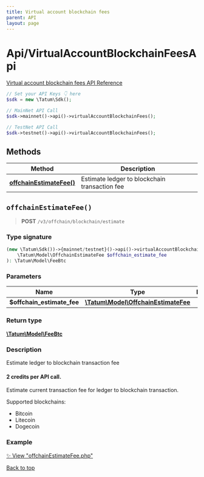```yaml
---
title: Virtual account blockchain fees
parent: API
layout: page
---
```


# Api/VirtualAccountBlockchainFeesApi

[Virtual account blockchain fees API Reference](https://apidoc.tatum.io/tag/Virtual-account-blockchain-fees/)

```php
// Set your API Keys 👇 here
$sdk = new \Tatum\Sdk();

// MainNet API Call
$sdk->mainnet()->api()->virtualAccountBlockchainFees();

// TestNet API Call
$sdk->testnet()->api()->virtualAccountBlockchainFees();
```

## Methods

Method | Description
------------- | -------------
[**offchainEstimateFee()**](#offchainestimatefee) | Estimate ledger to blockchain transaction fee


## `offchainEstimateFee()`

> **POST** `/v3/offchain/blockchain/estimate`

### Type signature

```php
(new \Tatum\Sdk())->{mainnet/testnet}()->api()->virtualAccountBlockchainFees()->offchainEstimateFee(
    \Tatum\Model\OffchainEstimateFee $offchain_estimate_fee
): \Tatum\Model\FeeBtc
```

### Parameters

Name | Type | Description  | Notes
------------- | ------------- | ------------- | -------------
 **$offchain_estimate_fee** | [**\Tatum\Model\OffchainEstimateFee**](../../Model/OffchainEstimateFee) |  |

### Return type

[**\Tatum\Model\FeeBtc**](../../Model/FeeBtc)

### Description

Estimate ledger to blockchain transaction fee

<h4>2 credits per API call.</h4>

 Estimate current transaction fee for ledger to blockchain transaction.

 Supported blockchains: 

<ul> <li>Bitcoin</li> <li>Litecoin</li> <li>Dogecoin</li> </ul>

### Example

[✨ View "offchainEstimateFee.php"](https://github.com/tatumio/tatum-php/blob/master/examples/Api/VirtualAccountBlockchainFeesApi/offchainEstimateFee.php)

[Back to top](#top)

